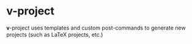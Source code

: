 # v-project
𝛎-project uses templates and custom post-commands to generate new projects (such as LaTeX projects, etc.)
